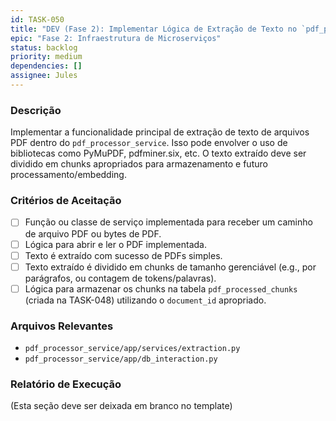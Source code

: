 ```yaml
---
id: TASK-050
title: "DEV (Fase 2): Implementar Lógica de Extração de Texto no `pdf_processor_service`"
epic: "Fase 2: Infraestrutura de Microserviços"
status: backlog
priority: medium
dependencies: []
assignee: Jules
---
```


### Descrição

Implementar a funcionalidade principal de extração de texto de arquivos PDF dentro do `pdf_processor_service`. Isso pode envolver o uso de bibliotecas como PyMuPDF, pdfminer.six, etc. O texto extraído deve ser dividido em chunks apropriados para armazenamento e futuro processamento/embedding.

### Critérios de Aceitação

- [ ] Função ou classe de serviço implementada para receber um caminho de arquivo PDF ou bytes de PDF.
- [ ] Lógica para abrir e ler o PDF implementada.
- [ ] Texto é extraído com sucesso de PDFs simples.
- [ ] Texto extraído é dividido em chunks de tamanho gerenciável (e.g., por parágrafos, ou contagem de tokens/palavras).
- [ ] Lógica para armazenar os chunks na tabela `pdf_processed_chunks` (criada na TASK-048) utilizando o `document_id` apropriado.

### Arquivos Relevantes

* `pdf_processor_service/app/services/extraction.py`
* `pdf_processor_service/app/db_interaction.py`

### Relatório de Execução

(Esta seção deve ser deixada em branco no template)
